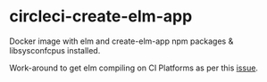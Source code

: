# circleci-create-elm-app
Docker image with elm and create-elm-app npm packages & libsysconfcpus installed.

Work-around to get elm compiling on CI Platforms as per this [issue](https://github.com/elm-lang/elm-compiler/issues/1473#issuecomment-245704142).
